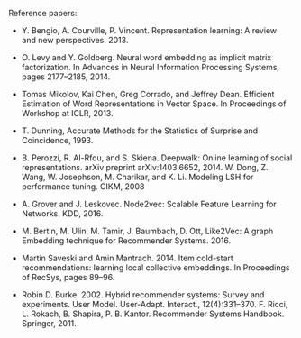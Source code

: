 Reference papers:

+ Y. Bengio, A. Courville, P. Vincent. Representation learning: A review and new perspectives. 2013.

+ O. Levy and Y. Goldberg. Neural word embedding as implicit matrix factorization. In Advances in Neural Information Processing Systems, pages 2177–2185, 2014.

+ Tomas Mikolov, Kai Chen, Greg Corrado, and Jeffrey Dean. Efficient Estimation of Word Representations in Vector Space. In Proceedings of Workshop at ICLR, 2013.

+ T. Dunning, Accurate Methods for the Statistics of Surprise and Coincidence, 1993.

+ B.  Perozzi, R. Al-Rfou, and S. Skiena. Deepwalk: Online learning of social representations. arXiv preprint arXiv:1403.6652, 2014.
W. Dong, Z. Wang, W. Josephson, M. Charikar, and K. Li. Modeling LSH for performance tuning. CIKM, 2008

+ A. Grover and J. Leskovec. Node2vec: Scalable Feature Learning for Networks. KDD, 2016.

+ M. Bertin, M. Ulin, M. Tamir, J. Baumbach, D. Ott, Like2Vec: A graph Embedding technique for Recommender Systems. 2016.

+ Martin Saveski and Amin Mantrach. 2014. Item cold-start recommendations: learning local collective embeddings. In Proceedings of RecSys, pages 89–96.

+ Robin D. Burke. 2002. Hybrid recommender systems: Survey and experiments. User Model. User-Adapt. Interact., 12(4):331–370.
F. Ricci, L. Rokach, B. Shapira, P. B. Kantor. Recommender Systems Handbook. Springer, 2011.
